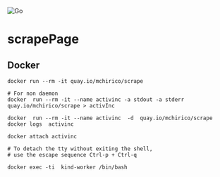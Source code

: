 
![Go](https://github.com/Montco-911/scrapePage/workflows/Go/badge.svg)
# scrapePage


## Docker
```
docker run --rm -it quay.io/mchirico/scrape

# For non daemon
docker  run --rm -it --name activinc -a stdout -a stderr  quay.io/mchirico/scrape > activInc

docker  run --rm -it --name activinc  -d  quay.io/mchirico/scrape
docker logs  activinc

docker attach activinc

# To detach the tty without exiting the shell,
# use the escape sequence Ctrl-p + Ctrl-q

docker exec -ti  kind-worker /bin/bash
```







